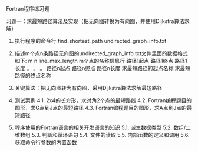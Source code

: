 Fortran程序练习题

习题一：求最短路径算法及实现（把无向图转换为有向图，并使用Dijkstra算法求解）
1. 执行程序的命令行
    find_shortest_path undirected_graph_info.txt
2. 描述m个点n条路径无向图的undirected_graph_info.txt文件里面的数据格式如下:
    m n line_max_length
    m个点的名称信息行
    路径1起点 路径1终点 路径1长度
    。
    。
    。
    路径n起点 路径n终点 路径n长度
    求最短路径的起点名称 求最短路径的终点名称
3. 关键算法：把无向图转为有向图，采用Dijkstra算法求解最短路径
4. 测试案例
    4.1. 2x4的长方形，求对角2个点的最短路线
    4.2. Fortran编程题目的图形，求G点到J点的最短路径
    4.3. Fortran编程题目的图形，求A点到J点的最短路径

5. 程序使用的Fortran语言的相关开发语言的知识
    5.1. 派生数据类型
    5.2. 数组/二维数组
    5.3. 判断和循环语句
    5.4. 文件的读取
    5.5. 内部函数的定义和调用
    5.6. 获取命令行参数的内置函数
